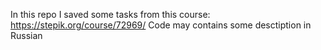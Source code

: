 In this repo I saved some tasks from this course: https://stepik.org/course/72969/
Code may contains some desctiption in Russian
